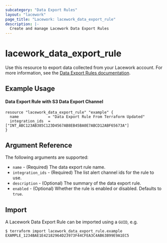 ```yaml
---
subcategory: "Data Export Rules"
layout: "lacework"
page_title: "Lacework: lacework_data_export_rule"
description: |-
  Create and manage Lacework Data Export Rules
---
```


# lacework\_data\_export\_rule

Use this resource to export data collected from your Lacework account.
For more information, see the [Data Export Rules documentation](https://docs.lacework.com/console/category/data-shares--export).

## Example Usage

#### Data Export Rule with S3 Data Export Channel
```hcl
resource "lacework_data_export_rule" "example" {
  name             = "Data Export Rule From Terraform Updated"
  integration_ids  = ["INT_ABC123AB385C123D4567AB8EB45BA0E7ABCD12ABF65673A"]
}
```

## Argument Reference

The following arguments are supported:

* `name` - (Required) The data export rule name.
* `integration_ids` - (Required) The list alert channel ids for the rule to use.
* `description` - (Optional) The summary of the data export rule.
* `enabled` - (Optional) Whether the rule is enabled or disabled. Defaults to `true`.

## Import

A Lacework Data Export Rule can be imported using a `GUID`, e.g.

```
$ terraform import lacework_data_export_rule.example EXAMPLE_1234BAE1E42182964D23973F44CFEA3C4AB63B99E9A1EC5
```
